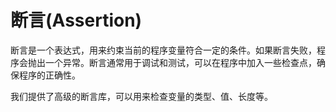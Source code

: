 断言(Assertion)
================

断言是一个表达式，用来约束当前的程序变量符合一定的条件。如果断言失败，程序会抛出一个异常。断言通常用于调试和测试，可以在程序中加入一些检查点，确保程序的正确性。


我们提供了高级的断言库，可以用来检查变量的类型、值、长度等。

